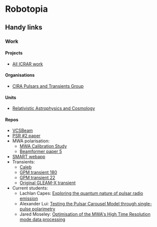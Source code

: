 # Robotopia

<!--
**robotopia/robotopia** is a ✨ _special_ ✨ repository because its `README.md` (this file) appears on your GitHub profile.

Here are some ideas to get you started:

- 🔭 I’m currently working on ...
- 🌱 I’m currently learning ...
- 👯 I’m looking to collaborate on ...
- 🤔 I’m looking for help with ...
- 💬 Ask me about ...
- 📫 How to reach me: ...
- 😄 Pronouns: he/him
-->

## Handy links

### Work

#### Projects

- [All ICRAR work](https://github.com/users/robotopia/projects/1)

#### Organisations

- [CIRA Pulsars and Transients Group](https://github.com/CIRA-Pulsars-and-Transients-Group)

#### Units

- [Relativistic Astrophysics and Cosmology](https://github.com/robotopia/astr3000)

#### Repos

- [VCSBeam](https://github.com/CIRA-Pulsars-and-Transients-Group/vcsbeam)
- [PSR #2 paper](https://github.com/robotopia/j0026-1955-analysis)
- MWA polarisation:
  - [MWA Calibration Study](https://github.com/CIRA-Pulsars-and-Transients-Group/mwa_calibration_study)
  - [Beamformer paper 5](https://github.com/robotopia/paper-bfm5)
- [SMART webapp](https://github.com/ADACS-Australia/SS2020A-RBhat)
- Transients:
  - [Caleb](https://github.com/robotopia/meerkat-long-period-mwa-analysis)
  - [GPM transient 180](https://github.com/nhurleywalker/3Hour-Transient)
  - [GPM transient 22](https://github.com/nhurleywalker/GPMTransient)
  - [Original GLEAM-X transient](https://github.com/robotopia/natashas_mystery_source)
- Current students:
  - Lachlan Capes: [Exploring the quantum nature of pulsar radio emission](https://github.com/CIRA-Pulsars-and-Transients-Group/3rd-year-project-lachlan-capes)
  - Alexander Lui: [Testing the Pulsar Carousel Model through single-pulse polarimetry](https://github.com/CIRA-Pulsars-and-Transients-Group/3rd-year-project-alexander-lui)
  - Jared Moseley: [Optimisation of the MWA's High Time Resolution mode data processing](https://github.com/CIRA-Pulsars-and-Transients-Group/honours-project-jared-moseley/blob/main/README.md)
